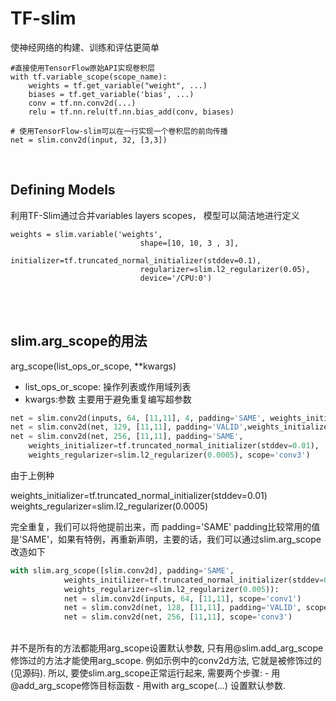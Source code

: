 # TF-slim

使神经网络的构建、训练和评估更简单 
```
#直接使用TensorFlow原始API实现卷积层 
with tf.variable_scope(scope_name):
    weights = tf.get_variable("weight", ...)
    biases = tf.get_variable('bias', ...)
    conv = tf.nn.conv2d(...)
    relu = tf.nn.relu(tf.nn.bias_add(conv, biases) 
    
# 使用TensorFlow-slim可以在一行实现一个卷积层的前向传播
net = slim.conv2d(input, 32, [3,3])
```

<br>

## Defining Models 
利用TF-Slim通过合并variables layers scopes， 模型可以简洁地进行定义

```
weights = slim.variable('weights',
                             shape=[10, 10, 3 , 3],
                             initializer=tf.truncated_normal_initializer(stddev=0.1),
                             regularizer=slim.l2_regularizer(0.05),
                             device='/CPU:0')
```
<br><br>

## slim.arg_scope的用法
arg_scope(list_ops_or_scope, **kwargs)
- list_ops_or_scope: 操作列表或作用域列表
- kwargs:参数 
主要用于避免重复编写超参数 

```python
net = slim.conv2d(inputs, 64, [11,11], 4, padding='SAME', weights_initializer=tf.truncated_normal_initilizer(stddev=0.01), weights_regularizer=slim.L2_regularize(0.0005), scope='conv1')
net = slim.conv2d(net, 129, [11,11], padding='VALID',weights_initializer=tf.truncated_normal_initializer(sttdev=0.01), weights_regularizer=slim.l2_regularizer(0.0005), scope='conv2')
net = slim.conv2d(net, 256, [11,11], padding='SAME', 
    weights_initializer=tf.truncated_normal_initializer(stddev=0.01),
    weights_regularizer=slim.l2_regularizer(0.0005), scope='conv3')
```

由于上例种

weights_initializer=tf.truncated_normal_initializer(stddev=0.01)
weights_regularizer=slim.l2_regularizer(0.0005)

完全重复，我们可以将他提前出来，而 padding='SAME'
padding比较常用的值是'SAME'，如果有特例，再重新声明，主要的话，我们可以通过slim.arg_scope改造如下
```python
with slim.arg_scope([slim.conv2d], padding='SAME',
            weights_initilizer=tf.truncated_normal_initializer(stddev=0.001)
            weights_regularizer=slim.l2_regularizer(0.005)):
            net = slim.conv2d(inputs, 64, [11,11], scope='conv1')
            net = slim.conv2d(net, 128, [11,11], padding='VALID', scope='conv2')
            net = slim.conv2d(net, 256, [11,11], scope='conv3')
```

<br>
并不是所有的方法都能用arg_scope设置默认参数, 只有用@slim.add_arg_scope修饰过的方法才能使用arg_scope. 例如示例中的conv2d方法, 它就是被修饰过的(见源码).
所以, 要使slim.arg_scope正常运行起来, 需要两个步骤:
- 用@add_arg_scope修饰目标函数
- 用with arg_scope(...) 设置默认参数.